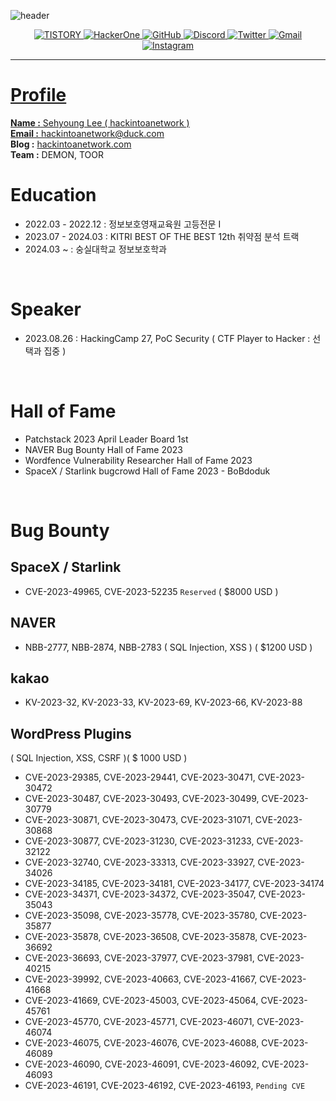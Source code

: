 ![header](https://capsule-render.vercel.app/api?type=soft&color=black&height=200&section=header&text=hackintoanetwork&fontColor=FFFFFF&fontSize=70&animation=fadeIn)<p align="center"><a href="https://hackintoanetwork.co.kr"><img alt="TISTORY" src ="https://img.shields.io/badge/Tistory-000000.svg?&style=for-the-badge&logo=tistory&logoColor=white&link=https://hackintoanetwork.com"/> <a href="https://hackerone.com/hackintoanetwork"><img alt="HackerOne" src ="https://img.shields.io/badge/HackerOne-000000.svg?&style=for-the-badge&logo=hackerone&logoColor=white"/> <a href="https://hackintoanetwork.com"><img alt="GitHub" src ="https://img.shields.io/badge/GitHub.io-181717.svg?&style=for-the-badge&logo=gitHub&logoColor=white&link=https://hackintoanetwork.github.io"/> <img alt="Discord" src ="https://img.shields.io/badge/Discord-5865F2.svg?&style=for-the-badge&logo=discord&logoColor=white"/> <img alt="Twitter" src ="https://img.shields.io/badge/Twitter-1DA1F2.svg?&style=for-the-badge&logo=twitter&logoColor=white"/> <a href="mailto:hackintoanetwork@gmail.com"><img alt="Gmail" src ="https://img.shields.io/badge/Gmail-EA4335.svg?&style=for-the-badge&logo=gmail&logoColor=white"/> <a href="https://instagram.com/hackintoanetwork"><img alt="Instagram" src ="https://img.shields.io/badge/Instagram-E4405F.svg?&style=for-the-badge&logo=instagram&logoColor=white"/></p>

* * *

  
# ****Profile****

**Name :** Sehyoung Lee ( hackintoanetwork )<br>
**Email :** hackintoanetwork@duck.com<br>
**Blog :** <a href="https://hackintoanetwork.com">hackintoanetwork.com</a><br>
**Team :** DEMON, TOOR
<br>

# ****Education****

- 2022.03 - 2022.12 : 정보보호영재교육원 고등전문 I
- 2023.07 - 2024.03 : KITRI BEST OF THE BEST 12th 취약점 분석 트랙
- 2024.03 ~ : 숭실대학교 정보보호학과
<br>

# ****Speaker****

- 2023.08.26 : HackingCamp 27, PoC Security ( CTF Player to Hacker : 선택과 집중 )
<br>

# Hall of Fame

- Patchstack 2023 April Leader Board 1st
- NAVER Bug Bounty Hall of Fame 2023
- Wordfence Vulnerability Researcher Hall of Fame 2023
- SpaceX / Starlink bugcrowd Hall of Fame 2023 - BoBdoduk
<br>

# ****Bug Bounty****

## **SpaceX / Starlink**

- CVE-2023-49965, CVE-2023-52235 `Reserved` ( $8000 USD )

## **NAVER**

- NBB-2777, NBB-2874, NBB-2783 ( SQL Injection, XSS ) ( $1200 USD )

## **kakao**

- KV-2023-32, KV-2023-33, KV-2023-69, KV-2023-66, KV-2023-88

## **WordPress Plugins**

( SQL Injection, XSS, CSRF )( $ 1000 USD )

- CVE-2023-29385, CVE-2023-29441, CVE-2023-30471, CVE-2023-30472
- CVE-2023-30487, CVE-2023-30493, CVE-2023-30499, CVE-2023-30779
- CVE-2023-30871, CVE-2023-30473, CVE-2023-31071, CVE-2023-30868
- CVE-2023-30877, CVE-2023-31230, CVE-2023-31233, CVE-2023-32122
- CVE-2023-32740, CVE-2023-33313, CVE-2023-33927, CVE-2023-34026
- CVE-2023-34185, CVE-2023-34181, CVE-2023-34177, CVE-2023-34174
- CVE-2023-34371, CVE-2023-34372, CVE-2023-35047, CVE-2023-35043
- CVE-2023-35098, CVE-2023-35778, CVE-2023-35780, CVE-2023-35877
- CVE-2023-35878, CVE-2023-36508, CVE-2023-35878, CVE-2023-36692
- CVE-2023-36693, CVE-2023-37977, CVE-2023-37981, CVE-2023-40215
- CVE-2023-39992, CVE-2023-40663, CVE-2023-41667, CVE-2023-41668
- CVE-2023-41669, CVE-2023-45003, CVE-2023-45064, CVE-2023-45761
- CVE-2023-45770, CVE-2023-45771, CVE-2023-46071, CVE-2023-46074
- CVE-2023-46075, CVE-2023-46076, CVE-2023-46088, CVE-2023-46089
- CVE-2023-46090, CVE-2023-46091, CVE-2023-46092, CVE-2023-46093
- CVE-2023-46191, CVE-2023-46192, CVE-2023-46193, `Pending CVE`
